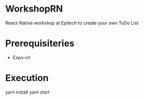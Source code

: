 # WorkshopRN
React-Native workshop at Epitech to create your own ToDo List

# Prerequisiteries
- Expo-cli

# Execution
yarn install
yarn start
